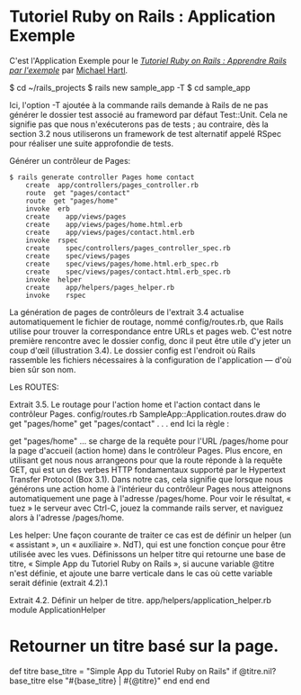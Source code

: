 # Tutoriel Ruby on Rails : Application Exemple

C'est l'Application Exemple pour le
[*Tutoriel Ruby on Rails : Apprendre Rails par l'exemple*](http://railstutorial.org/)
par [Michael Hartl](http://michaelhartl.com/).

$ cd ~/rails_projects
$ rails new sample_app -T
$ cd sample_app

Ici, l'option -T ajoutée à la commande rails demande à Rails de ne pas générer le dossier test associé au frameword par défaut Test::Unit. Cela ne signifie pas que nous n'exécuterons pas de tests ; au contraire, dès la section 3.2 nous utiliserons un framework de test alternatif appelé RSpec pour réaliser une suite approfondie de tests.


Générer un contrôleur de Pages:

    $ rails generate controller Pages home contact
        create  app/controllers/pages_controller.rb
        route  get "pages/contact"
        route  get "pages/home"
        invoke  erb
        create    app/views/pages
        create    app/views/pages/home.html.erb
        create    app/views/pages/contact.html.erb
        invoke  rspec
        create    spec/controllers/pages_controller_spec.rb
        create    spec/views/pages
        create    spec/views/pages/home.html.erb_spec.rb
        create    spec/views/pages/contact.html.erb_spec.rb
        invoke  helper
        create    app/helpers/pages_helper.rb
        invoke    rspec

La génération de pages de contrôleurs de l'extrait 3.4 actualise automatiquement le fichier de routage, nommé config/routes.rb, que Rails utilise pour trouver la correspondance entre URLs et pages web. C'est notre première rencontre avec le dossier config, donc il peut être utile d'y jeter un coup d'œil (illustration 3.4). Le dossier config est l'endroit où Rails rassemble les fichiers nécessaires à la configuration de l'application — d'où bien sûr son nom.

Les ROUTES: 

Extrait 3.5. Le routage pour l'action home et l'action contact dans le contrôleur Pages.
config/routes.rb
SampleApp::Application.routes.draw do
  get "pages/home"
  get "pages/contact"
  .
  .
  .
end
Ici la règle :

get "pages/home"
… se charge de la requête pour l'URL /pages/home pour la page d'accueil (action home) dans le contrôleur Pages. Plus encore, en utilisant get nous nous arrangeons pour que la route réponde à la requête GET, qui est un des verbes HTTP fondamentaux supporté par le Hypertext Transfer Protocol (Box 3.1). Dans notre cas, cela signifie que lorsque nous générons une action home à l'intérieur du contrôleur Pages nous atteignons automatiquement une page à l'adresse /pages/home. Pour voir le résultat, « tuez » le serveur avec Ctrl-C, jouez la commande rails server, et naviguez alors à l'adresse /pages/home.


Les helper:
Une façon courante de traiter ce cas est de définir un helper (un « assistant », un « auxiliaire ». NdT), qui est une fonction conçue pour être utilisée avec les vues. Définissons un helper titre qui retourne une base de titre, « Simple App du Tutoriel Ruby on Rails », si aucune variable @titre n'est définie, et ajoute une barre verticale dans le cas où cette variable serait définie (extrait 4.2).1

Extrait 4.2. Définir un helper de titre.
app/helpers/application_helper.rb
module ApplicationHelper

# Retourner un titre basé sur la page.
def titre
    base_titre = "Simple App du Tutoriel Ruby on Rails"
        if @titre.nil?
        base_titre
        else
        "#{base_titre} | #{@titre}"
        end
    end
end